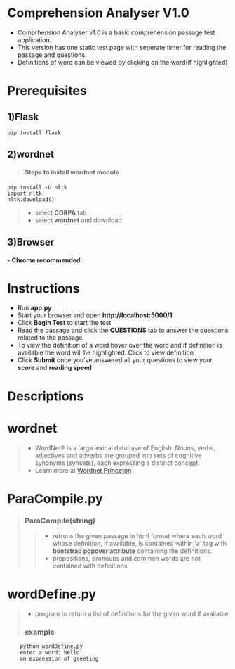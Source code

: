 # Comprehension Analyser V1.0
- Comprhension Analyser v1.0 is a basic comprehension passage test application.
- This version has one static test page with seperate timer for reading the passage and questions.
- Definitions of word can be viewed by clicking on the word(if highlighted)

# Prerequisites
## 1)Flask
    pip install flask
## 2)wordnet
>#### Steps to install wordnet module
    pip install -U nltk
    import nltk 
    nltk.download() 
>* select **CORPA** tab
>* select **wordnet** and download

## 3)Browser
#### - Chrome recommended
# Instructions
- Run **app.py** 
- Start your browser and open **http://localhost:5000/1**
- Click **Begin Test** to start the test
- Read the passage and click the **QUESTIONS** tab to answer the questions related to the passage
- To view the definition of a word hover over the word and if definition is available the word will he highlighted. Click to view definition
- Click **Submit** once you've answered all your questions to view your **score** and **reading speed**

# Descriptions
# wordnet
>- WordNet® is a large lexical database of English. Nouns, verbs, adjectives and adverbs are grouped into sets of cognitive synonyms (synsets), each expressing a distinct concept. 
>- Learn more at [Wordnet Princeton](https://wordnet.princeton.edu/)

# ParaCompile.py
>### ParaCompile(string)
>>* retruns the given passage in html format where each word whose definition, if available, is contained within 'a' tag with **bootstrap popover attribute** containing the definitions.
>>* prepositions, pronouns and common words are not contained with definitions

# wordDefine.py
>* program to return a list of definitions for the given word if available
>### example
>
        python wordDefine.py
        enter a word: hello
        an expression of greeting